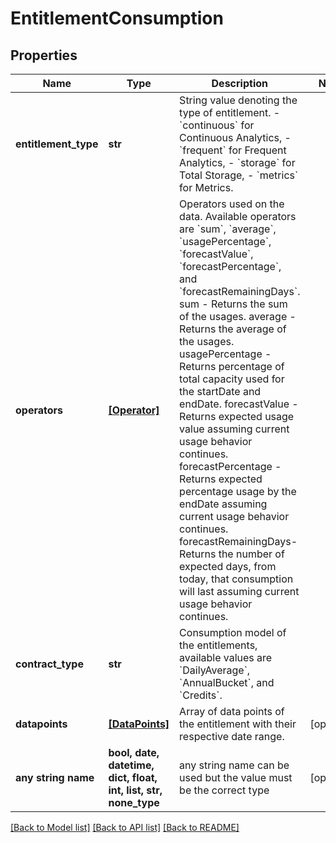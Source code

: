 # EntitlementConsumption


## Properties
Name | Type | Description | Notes
------------ | ------------- | ------------- | -------------
**entitlement_type** | **str** | String value denoting the type of entitlement. - &#x60;continuous&#x60; for Continuous Analytics, - &#x60;frequent&#x60; for Frequent Analytics, - &#x60;storage&#x60; for Total Storage, - &#x60;metrics&#x60; for Metrics. | 
**operators** | [**[Operator]**](Operator.md) | Operators used on the data. Available operators are &#x60;sum&#x60;, &#x60;average&#x60;, &#x60;usagePercentage&#x60;, &#x60;forecastValue&#x60;, &#x60;forecastPercentage&#x60;, and &#x60;forecastRemainingDays&#x60;. sum - Returns the sum of the usages. average - Returns the average of the usages. usagePercentage - Returns percentage of total capacity used for the startDate and endDate. forecastValue - Returns expected usage value assuming current usage behavior continues. forecastPercentage - Returns expected percentage usage by the endDate assuming current usage behavior continues. forecastRemainingDays- Returns the number of expected days, from today, that consumption will last assuming current usage behavior continues. | 
**contract_type** | **str** | Consumption model of the entitlements, available values are &#x60;DailyAverage&#x60;, &#x60;AnnualBucket&#x60;, and &#x60;Credits&#x60;. | 
**datapoints** | [**[DataPoints]**](DataPoints.md) | Array of data points of the entitlement with their respective date range. | [optional] 
**any string name** | **bool, date, datetime, dict, float, int, list, str, none_type** | any string name can be used but the value must be the correct type | [optional]

[[Back to Model list]](../README.md#documentation-for-models) [[Back to API list]](../README.md#documentation-for-api-endpoints) [[Back to README]](../README.md)


